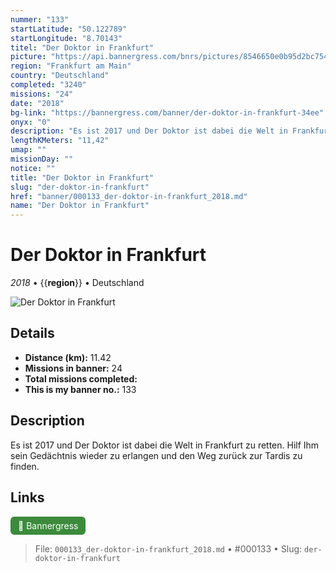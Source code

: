 ```yaml
---
nummer: "133"
startLatitude: "50.122789"
startLongitude: "8.70143"
titel: "Der Doktor in Frankfurt"
picture: "https://api.bannergress.com/bnrs/pictures/8546650e0b95d2bc754fda7c22f71304"
region: "Frankfurt am Main"
country: "Deutschland"
completed: "3240"
missions: "24"
date: "2018"
bg-link: "https://bannergress.com/banner/der-doktor-in-frankfurt-34ee"
onyx: "0"
description: "Es ist 2017 und Der Doktor ist dabei die Welt in Frankfurt zu retten. Hilf Ihm sein Gedächtnis wieder zu erlangen und den Weg zurück zur Tardis zu finden."
lengthKMeters: "11,42"
umap: ""
missionDay: ""
notice: ""
title: "Der Doktor in Frankfurt"
slug: "der-doktor-in-frankfurt"
href: "banner/000133_der-doktor-in-frankfurt_2018.md"
name: "Der Doktor in Frankfurt"
---
```

# Der Doktor in Frankfurt

*2018* • {{__region__}} • Deutschland

![Der Doktor in Frankfurt](https://api.bannergress.com/bnrs/pictures/8546650e0b95d2bc754fda7c22f71304)



## Details
- **Distance (km):** 11.42
- **Missions in banner:** 24
- **Total missions completed:** 
- **This is my banner no.:** 133



## Description
Es ist 2017 und Der Doktor ist dabei die Welt in Frankfurt zu retten. Hilf Ihm sein Gedächtnis wieder zu erlangen und den Weg zurück zur Tardis zu finden.



## Links
<a href="https://bannergress.com/banner/der-doktor-in-frankfurt-34ee" target="_blank" style="display:inline-block;margin-right:8px;padding:6px 12px;background:#3c8b3c;color:#fff;text-decoration:none;border-radius:6px;">🔗 Bannergress</a>



> File: `000133_der-doktor-in-frankfurt_2018.md` • #000133 • Slug: `der-doktor-in-frankfurt`
